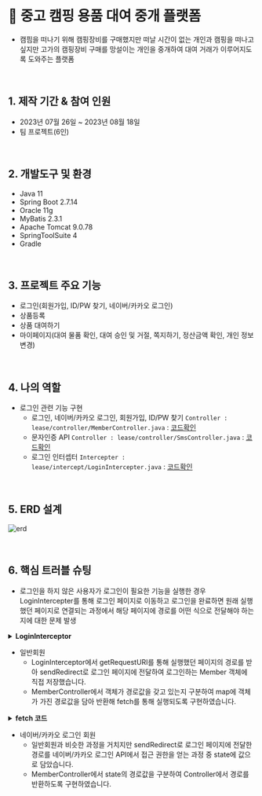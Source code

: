 # :pushpin: 중고 캠핑 용품 대여 중개 플랫폼 
- 캠핌을 떠나기 위해 캠핑장비를 구매했지만 떠날 시간이 없는 개인과 캠핑을 떠나고 싶지만 고가의 캠핑장비 구매를 망설이는 개인을 중개하여 대여 거래가 이루어지도록 도와주는 플랫폼
</br>

## 1. 제작 기간 & 참여 인원
-   2023년 07월 26일 ~ 2023년 08월 18일
-   팀 프로젝트(6인)
</br>

## 2. 개발도구 및 환경

-   Java 11
-   Spring Boot 2.7.14
-   Oracle 11g
-   MyBatis 2.3.1
-   Apache Tomcat 9.0.78
-   SpringToolSuite 4
-   Gradle

</br>

## 3. 프로젝트 주요 기능
- 로그인(회원가입, ID/PW 찾기, 네이버/카카오 로그인)
- 상품등록
- 상품 대여하기
- 마이페이지(대여 물품 확인, 대여 승인 및 거절, 쪽지하기, 정산금액 확인, 개인 정보 변경)
</br>

## 4. 나의 역할
- 로그인 관련 기능 구현
  - 로그인, 네이버/카카오 로그인, 회원가입, ID/PW 찾기 `Controller : lease/controller/MemberController.java` : [코드확인](https://github.com/seungchan5/Lease_project/blob/main/src/main/java/july/lease/controller/MemberController.java)
  - 문자인증 API `Controller : lease/controller/SmsController.java` : [코드확인](https://github.com/seungchan5/Lease_project/blob/main/src/main/java/july/lease/controller/SmsController.java)
  - 로그인 인터셉터 `Intercepter : lease/intercept/LoginIntercepter.java` : [코드확인](https://github.com/seungchan5/Lease_project/blob/main/src/main/java/july/lease/intercept/LoginInterceptor.java)

 </br>


## 5. ERD 설계
![erd](https://github.com/seungchan5/Lease_project/assets/126455161/0fdc2ca6-686c-46a4-ab71-8d9fbdcf51f1)

</br>

## 6. 핵심 트러블 슈팅

- 로그인을 하지 않은 사용자가 로그인이 필요한 기능을 실행한 경우 LoginIntercepter를 통해 로그인 페이지로 이동하고 로그인을 완료하면 원래 실행했던 페이지로 연결되는 과정에서 해당 페이지에 경로를 어떤 식으로 전달해야 하는지에 대한 문제 발생

<details>
<summary><b>LoginInterceptor</b></summary>
<div markdown="1">
  
`lease/interceptor/LoginInterceptor.java`

```java
@Component
public class LoginInterceptor implements HandlerInterceptor {
		
	@Override
	public boolean preHandle(HttpServletRequest request, HttpServletResponse response, Object handler)
			throws Exception {
		
		String requestURI = request.getRequestURI();
		
		HttpSession session = request.getSession();
		if(session.getAttribute("memberId")== null) {			
			System.out.println(requestURI);
			response.sendRedirect("/login?redirectURL=" + requestURI);
			
			return false;
		}
		
		return true;
		
	}
	
}

```

</div>
</details>

- 일반회원
  - LoginInterceptor에서 getRequestURI를 통해 실행했던 페이지의 경로를 받아 sendRedirect로 로그인 페이지에 전달하여 로그인하는 Member 객체에 직접 저장했습니다.
  - MemberController에서 객체가 경로값을 갖고 있는지 구분하여 map에 객체가 가진 경로값을 담아 반환해 fetch를 통해 실행되도록 구현하였습니다. 

<details>
<summary><b>fetch 코드</b></summary>
<div markdown="1">

`webapp/resouces/js/Project_login.js`

```javascript
window.addEventListener('load', function(){
    		button_login.addEventListener('click', function(e){
    			e.preventDefault();
    			
    				let obj={
        					memberEmail : document.querySelector('#userId').value,
        					memberPassword : document.querySelector('#userPw').value,
        					redirectURL : document.querySelector('#redirectURL').value
        			};
					
    				//console.log(obj);
        			fetchPost('/login', obj, loginCheck);
    		})
    	
    		
    		function loginCheck(map){
    			let error = document.querySelectorAll('.errors');
    			// 로그인 성공 -> list로 이동
    			if(map.result == "success"){
    				location.href= map.url;
    			} else{
    				// 실패 -> 메세지 출력
    				error[0].textContent='이메일과 비밀번호를 확인해주세요';
    			}
    		}
    	});
    	function fetchPost(url, obj, callback){
			try{
				// url 요청
				fetch(url, {method : 'post', headers : {'Content-Type' : 'application/json'}, body : JSON.stringify(obj)})
					// 요청결과 json 문자열을 javascript 객체로 반환
					.then(response => response.json())
					// 콜백함수 실행
					.then(map => callback(map));
			} catch(e) {
				console.log('fetchPost', e)
			}
		};

```
</div>
</details>

- 네이버/카카오 로그인 회원
  - 일반회원과 비슷한 과정을 거치지만 sendRedirect로 로그인 페이지에 전달한 경로를 네이버/카카오 로그인 API에서 접근 권한을 얻는 과정 중 state에 값으로 담았습니다.
  - MemberController에서 state의 경로값을 구분하여 Controller에서 경로를 반환하도록 구현하였습니다. 
